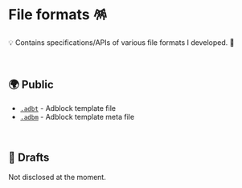 # File formats 🪅

💡 Contains specifications/APIs of various file formats I developed. 🦄

<br>

## 🌍 Public

- [`.adbt`](https://github.com/igorskyflyer/file-formats/tree/main/adbt/README.md#readme) - Adblock template file
- [`.adbm`](https://github.com/igorskyflyer/file-formats/blob/main/adbt/README.md#-meta-files) - Adblock template meta file

<br>

## 📄 Drafts

Not disclosed at the moment.

